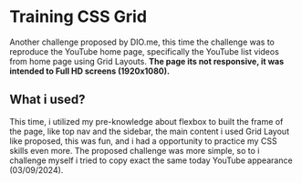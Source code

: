 # Training CSS Grid

Another challenge proposed by DIO.me, this time the challenge was to reproduce the YouTube home page, specifically the YouTube list videos from home page using Grid Layouts. 
**The page its not responsive, it was intended to Full HD screens (1920x1080).**


## What i used?
This time, i utilized my pre-knowledge about flexbox to built the frame of the page, like top nav and the sidebar, the main content i used Grid Layout like proposed, this was fun, and i had a opportunity to practice my CSS skills even more. The proposed challenge was more simple, so to i challenge myself i tried to copy exact the same today YouTube appearance (03/09/2024).
